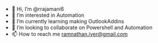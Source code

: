 - 👋 Hi, I’m @rrajamani6
- 👀 I’m interested in Automation
- 🌱 I’m currently learning making OutlookAddins
- 💞️ I’m looking to collaborate on Powershell and Automation 
- 📫 How to reach me ramnathan.iyer@gmail.com

<!---
rrajamani6/rrajamani6 is a ✨ special ✨ repository because its `README.md` (this file) appears on your GitHub profile.
You can click the Preview link to take a look at your changes.
--->
